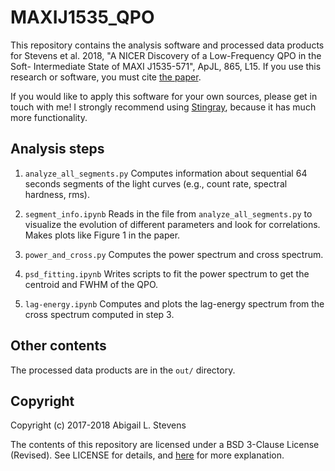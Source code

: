 # MAXIJ1535_QPO

This repository contains the analysis software and processed data products for
Stevens et al. 2018, "A NICER Discovery of a Low-Frequency QPO in the Soft-
Intermediate State of MAXI J1535-571", ApJL, 865, L15. If you use this research
or software, you must cite [the paper][paper].

If you would like to apply this software for your own sources, please get in
touch with me! I strongly recommend using [Stingray][stingraysoftware], because
it has much more functionality.

## Analysis steps
1. `analyze_all_segments.py`
Computes information about sequential 64 seconds segments of the light curves
(e.g., count rate, spectral hardness, rms).

2. `segment_info.ipynb`
Reads in the file from `analyze_all_segments.py` to visualize the evolution of
different parameters and look for correlations. Makes plots like Figure 1 in
the paper.

3. `power_and_cross.py`
Computes the power spectrum and cross spectrum.

4. `psd_fitting.ipynb`
Writes scripts to fit the power spectrum to get the centroid and FWHM of the
QPO.

5. `lag-energy.ipynb`
Computes and plots the lag-energy spectrum from the cross spectrum computed in
step 3.

## Other contents

The processed data products are in the `out/` directory.

## Copyright

Copyright (c) 2017-2018 Abigail L. Stevens

The contents of this repository are licensed under a BSD 3-Clause License
(Revised). See LICENSE for details, and [here][bsdlicense] for
more explanation.

[paper]: https://ui.adsabs.harvard.edu/#abs/2018ApJ...865L..15S/abstract
[stingraysoftware]: https://stingraysoftware.github.io
[bsdlicense]: https://www.tldrlegal.com/l/bsd3

